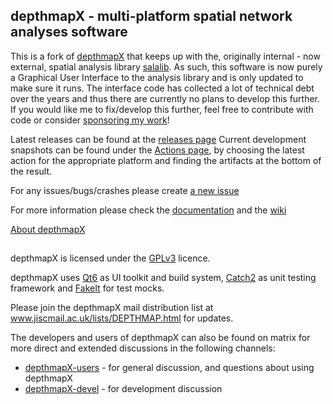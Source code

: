 ## depthmapX - multi-platform spatial network analyses software

This is a fork of [depthmapX](https://github.com/SpaceGroupUCL/depthmapX) that keeps up with the, originally internal - now external, spatial analysis library [salalib](https://github.com/spatialnous/salalib).
As such, this software is now purely a Graphical User Interface to the analysis library and is only updated to make sure it runs.
The interface code has collected a lot of technical debt over the years and thus there are currently no plans to develop this further.
If you would like me to fix/develop this further, feel free to contribute with code or consider [sponsoring my work](https://github.com/sponsors/pklampros)!

Latest releases can be found at the [releases page](https://github.com/spatialnous/depthmapX/releases)
Current development snapshots can be found under the [Actions page](https://github.com/spatialnous/depthmapX/actions), by choosing the latest action for the appropriate platform and finding the artifacts at the bottom of the result.

For any issues/bugs/crashes please create [a new issue](https://github.com/spatialnous/depthmapX/issues/new)

For more information please check the [documentation](./docs/index.md) and the [wiki](https://github.com/spatialnous/depthmapX/wiki)

[About depthmapX](./docs/about.md)

##

depthmapX is licensed under the [GPLv3](http://www.gnu.org/licenses/gpl-3.0.html) licence. 

depthmapX uses [Qt6](http://www.qt.io) as UI toolkit and build system, [Catch2](https://github.com/philsquared/catch) as unit testing framework and [FakeIt](https://github.com/eranpeer/FakeIt) for test mocks.

Please join the depthmapX mail distribution list at www.jiscmail.ac.uk/lists/DEPTHMAP.html for updates.

The developers and users of depthmapX can also be found on matrix for more direct and extended discussions in the following channels:
- [depthmapX-users](https://matrix.to/#/#depthmapX-users:matrix.org) - for general discussion, and questions about using depthmapX
- [depthmapX-devel](https://matrix.to/#/#depthmapX-devel:matrix.org) - for development discussion
